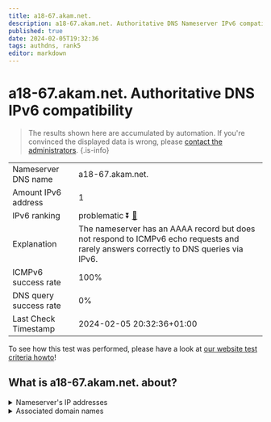 ```yaml
---
title: a18-67.akam.net.
description: a18-67.akam.net. Authoritative DNS Nameserver IPv6 compatibility
published: true
date: 2024-02-05T19:32:36
tags: authdns, rank5
editor: markdown
---
```


# a18-67.akam.net. Authoritative DNS IPv6 compatibility

> The results shown here are accumulated by automation. If you're convinced the displayed data is wrong, please [contact the administrators](/howto/chat). 
{.is-info}




|   |   |
| - | - |
| Nameserver DNS name | a18-67.akam.net.
| Amount IPv6 address | 1
| IPv6 ranking | problematic :arrow_double_down: [🔗](/howto/ranking) |
| Explanation | The nameserver has an AAAA record but does not respond to ICMPv6 echo requests and rarely answers correctly to DNS queries via IPv6. |
| ICMPv6 success rate | 100%|
| DNS query success rate | 0% |
| Last Check Timestamp | 2024-02-05 20:32:36+01:00 |

To see how this test was performed, please have a look at [our website test criteria howto](/howto/testcriteria/authdns)!


## What is a18-67.akam.net. about?




<details>
<summary>Nameserver's IP addresses</summary>

2600:1480:4800::43

</details>



<details>
<summary>Associated domain names</summary>

www.jeep.com

www.oracle.com

www.vudu.com

</details>
